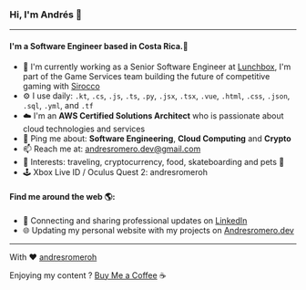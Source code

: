 ### Hi, I'm Andrés 👋
---

#### I'm a Software Engineer based in Costa Rica.🌴

- 🏢 I'm currently working as a Senior Software Engineer at [Lunchbox](https://www.lunchboxentertainment.com), I'm part of the Game Services team building the future of competitive gaming with [Sirocco](https://siroccogame.io)
- ⚙️ I use daily: `.kt`, `.cs`, `.js`, `.ts`, `.py`, `.jsx`, `.tsx`, `.vue`, `.html`, `.css`, `.json`, `.sql`, `.yml`, and `.tf`
- ☁️ I'm an **AWS Certified Solutions Architect** who is passionate about cloud technologies and services
- 💬 Ping me about: **Software Engineering**, **Cloud Computing** and **Crypto**
- 📫 Reach me at: andresromero.dev@gmail.com
- 🚀 Interests: traveling, cryptocurrency, food, skateboarding and pets 🐶
- 🕹 Xbox Live ID / Oculus Quest 2: andresromeroh

#### Find me around the web 🌎:
- 💼 Connecting and sharing professional updates on <a href="https://www.linkedin.com/in/andresromeroh/">LinkedIn</a>
- 🌐 Updating my personal website with my projects on <a href="https://andresromero.dev/">Andresromero.dev</a>


---

With ❤️ [andresromeroh](https://andresromero.dev/)

Enjoying my content ? [Buy Me a Coffee](https://www.buymeacoffee.com/andresromeroh) ☕️
